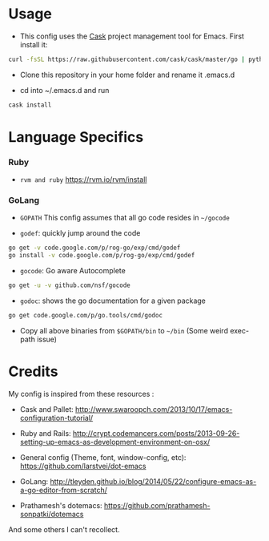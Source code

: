 # Usage

* This config uses the [Cask](https://github.com/cask/cask) project management tool for Emacs. First install it:

```bash
curl -fsSL https://raw.githubusercontent.com/cask/cask/master/go | python
```

* Clone this repository in your home folder and rename it .emacs.d

* cd into ~/.emacs.d and run

```bash
cask install
```

# Language Specifics

### Ruby

* `rvm and ruby`
https://rvm.io/rvm/install

### GoLang

* `GOPATH`
This config assumes that all go code resides in `~/gocode`

* `godef`: quickly jump around the code

```bash
go get -v code.google.com/p/rog-go/exp/cmd/godef
go install -v code.google.com/p/rog-go/exp/cmd/godef
```

* `gocode`: Go aware Autocomplete

```bash
go get -u -v github.com/nsf/gocode
```

* `godoc`: shows the go documentation for a given package

```bash
go get code.google.com/p/go.tools/cmd/godoc
```

* Copy all above binaries from `$GOPATH/bin` to `~/bin` (Some weird exec-path issue)


# Credits

My config is inspired from these resources :

* Cask and Pallet:
http://www.swaroopch.com/2013/10/17/emacs-configuration-tutorial/

* Ruby and Rails:
http://crypt.codemancers.com/posts/2013-09-26-setting-up-emacs-as-development-environment-on-osx/

* General config (Theme, font, window-config, etc):
https://github.com/larstvei/dot-emacs

* GoLang:
http://tleyden.github.io/blog/2014/05/22/configure-emacs-as-a-go-editor-from-scratch/

* Prathamesh's dotemacs:
https://github.com/prathamesh-sonpatki/dotemacs

And some others I can't recollect.
